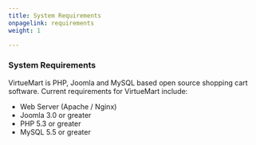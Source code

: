 ```yaml
---
title: System Requirements
onpagelink: requirements
weight: 1

---
```


### System Requirements

VirtueMart is PHP, Joomla and MySQL based open source shopping cart software. Current requirements for VirtueMart include:

- Web Server (Apache / Nginx)
- Joomla 3.0 or greater
- PHP 5.3 or greater
- MySQL 5.5 or greater
 
